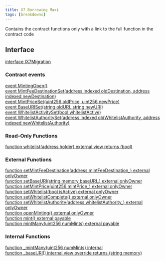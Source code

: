 ```yaml
---
title: X7 Borrowing Maxi
tags: [breakdowns]
---
```


Contains the contract functions only with a link to the full function in the contract code

## Interface

[interface IX7Migration](https://github.com/x7finance/monorepo/tree/main/packages/contracts/src/contracts/source/X7BorrowingMaxi.sol#L1267)

### Contract events

[event MintingOpen()](https://github.com/x7finance/monorepo/tree/main/packages/contracts/src/contracts/source/X7BorrowingMaxi.sol#L1287)\
[event MintFeeDestinationSet(address indexed oldDestination, address indexed newDestination)](https://github.com/x7finance/monorepo/tree/main/packages/contracts/src/contracts/source/X7BorrowingMaxi.sol#L1288)\
[event MintPriceSet(uint256 oldPrice, uint256 newPrice)](https://github.com/x7finance/monorepo/tree/main/packages/contracts/src/contracts/source/X7BorrowingMaxi.sol#L1289)\
[event BaseURISet(string oldURI, string newURI)](https://github.com/x7finance/monorepo/tree/main/packages/contracts/src/contracts/source/X7BorrowingMaxi.sol#L1290)\
[event WhitelistActivitySet(bool whitelistActive)](https://github.com/x7finance/monorepo/tree/main/packages/contracts/src/contracts/source/X7BorrowingMaxi.sol#L1291)\
[event WhitelistAuthoritySet(address indexed oldWhitelistAuthority, address indexed newWhitelistAuthority)](https://github.com/x7finance/monorepo/tree/main/packages/contracts/src/contracts/source/X7BorrowingMaxi.sol#L1292)

### Read-Only Functions

[function whitelist(address holder) external view returns (bool)](https://github.com/x7finance/monorepo/tree/main/packages/contracts/src/contracts/source/X7BorrowingMaxi.sol#L1299)

### External Functions

[function setMintFeeDestination(address mintFeeDestination\_) external onlyOwner](https://github.com/x7finance/monorepo/tree/main/packages/contracts/src/contracts/source/X7BorrowingMaxi.sol#L1303)\
[function setBaseURI(string memory baseURI\_) external onlyOwner](https://github.com/x7finance/monorepo/tree/main/packages/contracts/src/contracts/source/X7BorrowingMaxi.sol#L1310)\
[function setMintPrice(uint256 mintPrice\_) external onlyOwner](https://github.com/x7finance/monorepo/tree/main/packages/contracts/src/contracts/source/X7BorrowingMaxi.sol#L1317)\
[function setWhitelist(bool isActive) external onlyOwner](https://github.com/x7finance/monorepo/tree/main/packages/contracts/src/contracts/source/X7BorrowingMaxi.sol#L1324)\
[function setWhitelistComplete() external onlyOwner](https://github.com/x7finance/monorepo/tree/main/packages/contracts/src/contracts/source/X7BorrowingMaxi.sol#L1331)\
[function setWhitelistAuthority(address whitelistAuthority\_) external onlyOwner](https://github.com/x7finance/monorepo/tree/main/packages/contracts/src/contracts/source/X7BorrowingMaxi.sol#L1337)\
[function openMinting() external onlyOwner](https://github.com/x7finance/monorepo/tree/main/packages/contracts/src/contracts/source/X7BorrowingMaxi.sol#L1344)\
[function mint() external payable](https://github.com/x7finance/monorepo/tree/main/packages/contracts/src/contracts/source/X7BorrowingMaxi.sol#L1351)\
[function mintMany(uint256 numMints) external payable](https://github.com/x7finance/monorepo/tree/main/packages/contracts/src/contracts/source/X7BorrowingMaxi.sol#L1355)

### Internal Functions

[function \_mintMany(uint256 numMints) internal](https://github.com/x7finance/monorepo/tree/main/packages/contracts/src/contracts/source/X7BorrowingMaxi.sol#L1359)\
[function \_baseURI() internal view override returns (string memory)](https://github.com/x7finance/monorepo/tree/main/packages/contracts/src/contracts/source/X7BorrowingMaxi.sol#L1383)
